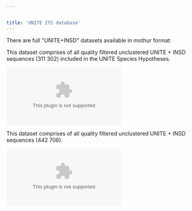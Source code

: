 ```yaml
---


title: 'UNITE ITS database'
---
```

There are full \"UNITE+INSD\" datasets available in mothur format:

This dataset comprises of all quality filtered unclustered UNITE + INSD
sequences (311 302) included in the UNITE Species Hypotheses.

![ Unite\_ITS\_02.zip](Unite_ITS_02.zip " Unite_ITS_02.zip")

This dataset comprises of all quality filtered unclustered UNITE + INSD
sequences (442 706).

![ Unite\_ITS\_s\_02.zip](Unite_ITS_s_02.zip " Unite_ITS_s_02.zip")
